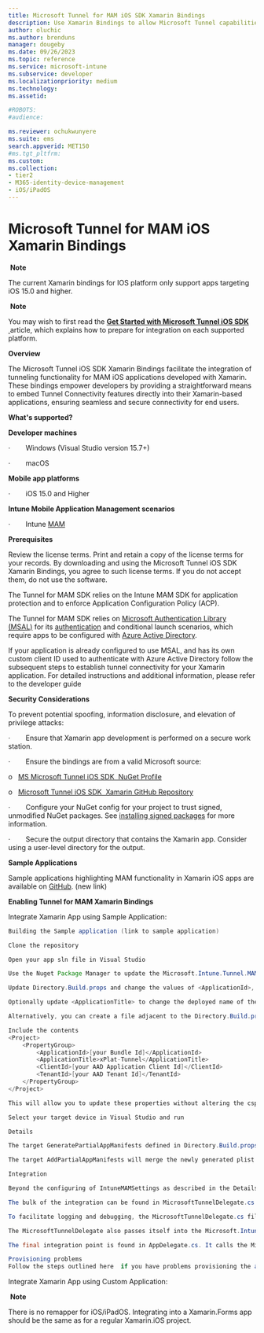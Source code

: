 ```yaml
---
title: Microsoft Tunnel for MAM iOS SDK Xamarin Bindings 
description: Use Xamarin Bindings to allow Microsoft Tunnel capabilities for iOS applications. 
author: oluchic 
ms.author: brenduns
manager: dougeby
ms.date: 09/26/2023
ms.topic: reference
ms.service: microsoft-intune
ms.subservice: developer
ms.localizationpriority: medium
ms.technology:
ms.assetid:

#ROBOTS:
#audience:

ms.reviewer: ochukwunyere
ms.suite: ems
search.appverid: MET150
#ms.tgt_pltfrm:
ms.custom:
ms.collection:
- tier2
- M365-identity-device-management
- iOS/iPadOS
---
```


# Microsoft Tunnel for MAM iOS Xamarin Bindings

 __Note__

The current Xamarin bindings for IOS platform only support apps targeting iOS 15.0 and higher.

 __Note__

You may wish to first read the __[Get Started with Microsoft Tunnel iOS SDK](/mem/intune/developer/tunnel-mam-ios-sdk)__ [ ](/mem/intune/developer/tunnel-mam-ios-sdk)article, which explains how to prepare for integration on each supported platform.

__Overview__

The Microsoft Tunnel iOS SDK Xamarin Bindings facilitate the integration of tunneling functionality for MAM iOS applications developed with Xamarin. These bindings empower developers by providing a straightforward means to embed Tunnel Connectivity features directly into their Xamarin-based applications, ensuring seamless and secure connectivity for end users.

__What's supported?__

__Developer machines__

·        Windows (Visual Studio version 15.7+)

·        macOS

__Mobile app platforms__

·        iOS 15.0 and Higher

__Intune Mobile Application Management scenarios__

·        Intune [MAM](/mem/intune/apps/android-deployment-scenarios-app-protection-work-profiles)

__Prerequisites__

Review the license terms. Print and retain a copy of the license terms for your records. By downloading and using the Microsoft Tunnel iOS SDK Xamarin Bindings, you agree to such license terms. If you do not accept them, do not use the software.

The Tunnel for MAM SDK relies on the Intune MAM SDK for application protection and to enforce Application Configuration Policy (ACP).

The Tunnel for MAM SDK relies on [Microsoft Authentication Library (MSAL)](/azure/active-directory/develop/v2-overview) for its [authentication](/azure/active-directory/develop/authentication-vs-authorization) and conditional launch scenarios, which require apps to be configured with [Azure Active Directory](/azure/active-directory/fundamentals/active-directory-whatis).

If your application is already configured to use MSAL, and has its own custom client ID used to authenticate with Azure Active Directory follow the subsequent steps to establish tunnel connectivity for your Xamarin application. For detailed instructions and additional information, please refer to the developer guide

__Security Considerations__

To prevent potential spoofing, information disclosure, and elevation of privilege attacks:

·        Ensure that Xamarin app development is performed on a secure work station.

·        Ensure the bindings are from a valid Microsoft source:

o   [MS Microsoft Tunnel iOS SDK  NuGet Profile](https://www.nuget.org/profiles/msintuneappsdk)

o   [Microsoft Tunnel iOS SDK  Xamarin GitHub Repository](https://github.com/msintuneappsdk/intune-app-sdk-xamarin)

·        Configure your NuGet config for your project to trust signed, unmodified NuGet packages. See [installing signed packages](/nuget/consume-packages/installing-signed-packages) for more information.

·        Secure the output directory that contains the Xamarin app. Consider using a user-level directory for the output.

__Sample Applications__

Sample applications highlighting MAM functionality in Xamarin iOS apps are available on [GitHub](https://github.com/msintuneappsdk/sample-intune-xamarin-ios). (new link)

  
__Enabling Tunnel for MAM Xamarin Bindings__

Integrate Xamarin App using Sample Application: 


```java
Building the Sample application (link to sample application)

Clone the repository

Open your app sln file in Visual Studio

Use the Nuget Package Manager to update the Microsoft.Intune.Tunnel.MAM.Xamarin.iOS package to the latest version

Update Directory.Build.props and change the values of <ApplicationId>, <ClientId> and <TenantId> to match the values of your Bundle Id, your AAD application Client Id and your AAD Tenant Id respectively

Optionally update <ApplicationTitle> to change the deployed name of the application

Alternatively, you can create a file adjacent to the Directory.Build.props file named Developer.props

Include the contents
<Project>
    <PropertyGroup>
        <ApplicationId>[your Bundle Id]</ApplicationId>
        <ApplicationTitle>xPlat-Tunnel</ApplicationTitle>
        <ClientId>[your AAD Application Client Id]</ClientId>
        <TenantId>[your AAD Tenant Id]</TenantId>
    </PropertyGroup>
</Project>

This will allow you to update these properties without altering the csproj file

Select your target device in Visual Studio and run

Details

The target GeneratePartialAppManifests defined in Directory.Build.props will convert the MSBuild properties defined above into the appropriate Info.plist properties. It also sets the default values for the IntuneMAMSettings 

The target AddPartialAppManifests will merge the newly generated plist file and the main Info.plist

Integration

Beyond the configuring of IntuneMAMSettings as described in the Details section of this document. You also need to configure the Entitlements.plist as seen in step 2 of this document . It has already been done in this sample application.

The bulk of the integration can be found in MicrosoftTunnelDelegate.cs. It is a class that inherits from Microsoft.Intune.Tunnel.MAM.iOS.TunnelDelegate and implements abstract members.

To facilitate logging and debugging, the MicrosoftTunnelDelegate.cs file declares a LogDelegate that inherits from Microsoft.Intune.Tunnel.MAM.iOS.MicrosoftTunnelLogDelegate

The MicrosoftTunnelDelegate also passes itself into the Microsoft.Intune.Tunnel.MAM.iOS.MicrosoftTunnel.SharedInstance.MicrosoftTunnelInitialize method to start the SDK initialization.

The final integration point is found in AppDelegate.cs. It calls the MicrosoftTunnelDelegate.Launch method from within the FinishedLaunching method.

Provisioning problems
Follow the steps outlined here  if you have problems provisioning the application(
```

Integrate Xamarin App using Custom Application: 

 __Note__

There is no remapper for iOS/iPadOS. Integrating into a Xamarin.Forms app should be the same as for a regular Xamarin.iOS project.


